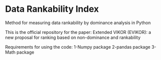 # Data Rankability Index
Method for measuring data rankability by dominance analysis in Python

This is the official repository for the paper: Extended VIKOR (EVIKOR): a new proposal for ranking based on non-dominance and rankability

Requirements for using the code:
  1-Numpy package
  2-pandas package
  3-Math package
